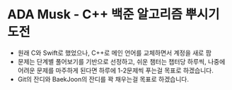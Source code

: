 # ADA Musk - C++ 백준 알고리즘 뿌시기 도전


- 원래 C와 Swift로 했었으나, C++로 메인 언어를 교체하면서 계정을 새로 팜
- 문제는 단계별 풀어보기를 기반으로 선정하고, 쉬운 챔터는 챕터당 하루씩, 나중에 어려운 문제를 마주하게 된다면 하루에 1-2문제씩 푸는걸 목표로 하겠습니다.
- Git의 잔디와 BaekJoon의 잔디를 꽉 채우는걸 목표로 하겠습니다.
